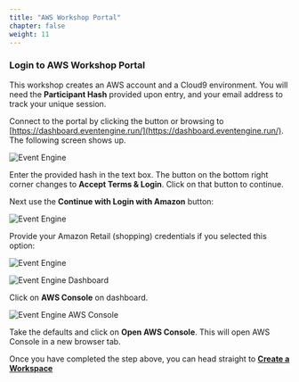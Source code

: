```yaml
---
title: "AWS Workshop Portal"
chapter: false
weight: 11
---
```


### Login to AWS Workshop Portal

This workshop creates an AWS account and a Cloud9 environment. You will need the **Participant Hash** provided upon entry, and your email address to track your unique session.

Connect to the portal by clicking the button or browsing to [https://dashboard.eventengine.run/](https://dashboard.eventengine.run/). The following screen shows up.

![Event Engine](/images/event-engine-initial-screen.png)

Enter the provided hash in the text box. The button on the bottom right corner changes to **Accept Terms & Login**. Click on that button to continue.

Next use the **Continue with Login with Amazon** button:

![Event Engine](/images/andyt/amazon-login.png)

Provide your Amazon Retail (shopping) credentials if you selected this option:

![Event Engine](/images/andyt/amazon-login2.jpg)


![Event Engine Dashboard](/images/event-engine-dashboard.png)

Click on **AWS Console** on dashboard.

![Event Engine AWS Console](/images/event-engine-aws-console.png)

Take the defaults and click on **Open AWS Console**. This will open AWS Console in a new browser tab.

Once you have completed the step above, you can head straight to [**Create a Workspace**](/020_prerequisites/workspace/)
